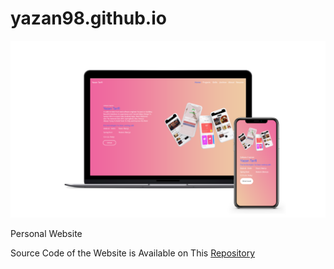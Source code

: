 # yazan98.github.io

![New Project](https://github.com/Yazan98/portfolio/blob/v3/design/header.png?raw=true)

Personal Website

Source Code of the Website is Available on This [Repository](https://github.com/Yazan98/portfolio)

